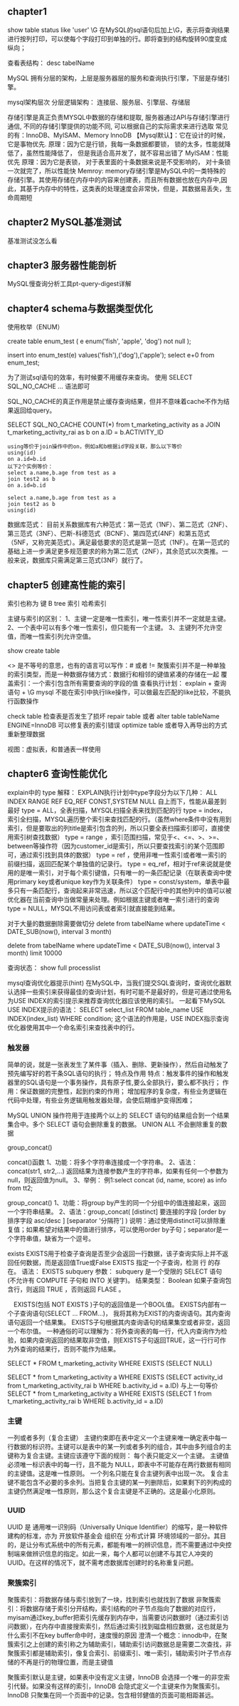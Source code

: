 
## chapter1

show table status like 'user' \G
在MySQL的sql语句后加上\G，表示将查询结果进行按列打印，可以使每个字段打印到单独的行。即将查到的结构旋转90度变成纵向；

查看表结构： desc tabelName

MySQL 拥有分层的架构，上层是服务器层的服务和查询执行引擎，下层是存储引擎。

mysql架构层次
分层逻辑架构：
连接层、服务层、引擎层、存储层

存储引擎是真正负责MYSQL中数据的存储和提取,
服务器通过API与存储引擎进行通信,
不同的存储引擎提供的功能不同,
可以根据自己的实际需求来进行选取
常见的有：lnnoDB、MylSAM、Memory
lnnoDB 【Mysql默认】：它在设计的时候，它是事物优先.
原理：因为它是行锁，我每一条数据都要锁，
锁的太多，性能就降低了，虽然性能降低了，
但是我适合高并发了，就不容易出错了
MylSAM：性能优先
原理：因为它是表锁，
对于表里面的十条数据来说是不受影响的，
对十条锁一次就完了，所以性能快
Memroy:
memory存储引擎是MySQL中的一类特殊的存储引擎。其使用存储在内存中的内容来创建表，而且所有数据也放在内存中,因此，其基于内存中的特性，这类表的处理速度会非常快，但是，其数据易丢失，生命周期短



## chapter2 MySQL基准测试
基准测试没怎么看


## chapter3 服务器性能剖析

MySQL慢查询分析工具pt-query-digest详解

## chapter4 schema与数据类型优化

使用枚举（ENUM）

create table enum_test (
e enum('fish', 'apple', 'dog') not null
);

insert into enum_test(e) values('fish'),('dog'),('apple');
select e+0 from enum_test;

为了测试sql语句的效率，有时候要不用缓存来查询。
使用 SELECT SQL_NO_CACHE ... 语法即可

SQL_NO_CACHE的真正作用是禁止缓存查询结果，但并不意味着cache不作为结果返回给query。

SELECT SQL_NO_CACHE COUNT(*) from t_marketing_activity as a
JOIN t_marketing_activity_rai as b
on a.ID = b.ACTIVITY_ID

    using等价于join操作中的on，例如a和b根据id字段关联，那么以下等价
    using(id)
    on a.id=b.id
    以下2个实例等价：
    select a.name,b.age from test as a
    join test2 as b
    on a.id=b.id

    select a.name,b.age from test as a
    join test2 as b
    using(id)


数据库范式：
目前关系数据库有六种范式：第一范式（1NF）、第二范式（2NF）、第三范式（3NF）、巴斯-科德范式（BCNF）、第四范式(4NF）和第五范式（5NF，又称完美范式）。满足最低要求的范式是第一范式（1NF）。在第一范式的基础上进一步满足更多规范要求的称为第二范式（2NF），其余范式以次类推。一般来说，数据库只需满足第三范式(3NF）就行了。


## chapter5  创建高性能的索引
索引也称为 键
B tree 索引
哈希索引

主键与索引的区别：
1、主键一定是唯一性索引，唯一性索引并不一定就是主键。
2、一个表中可以有多个唯一性索引，但只能有一个主键。
3、主键列不允许空值，而唯一性索引列允许空值。

show create table

<> 是不等号的意思，也有的语言可以写作：#  或者 !=
聚簇索引并不是一种单独的索引类型，而是一种数据存储方式：数据行和相邻的键值紧凑的存储在一起
覆盖索引：一个索引包含所有需要查询的字段的值
查看执行计划： explain + 查询语句 + \G
mysql 不能在索引中执行like操作，可以做最左匹配的like比较，不能执行函数操作

check table 检查表是否发生了损坏
repair table  或者  alter table tableName ENGINE=InnoDB 可以修复表的索引错误
optimize table 或者导入再导出的方式重新整理数据



视图：虚拟表，和普通表一样使用



## chapter6  查询性能优化

explain中的 type 解释：
    EXPLAIN执行计划中type字段分为以下几种：
    ALL
    INDEX
    RANGE
    REF
    EQ_REF
    CONST,SYSTEM
    NULL
    自上而下，性能从最差到最好
    type = ALL，全表扫描，MYSQL扫描全表来找到匹配的行
    type = index，索引全扫描，MYSQL遍历整个索引来查找匹配的行。（虽然where条件中没有用到索引，但是要取出的列title是索引包含的列，所以只要全表扫描索引即可，直接使用索引树查找数据）
    type = range ，索引范围扫描，常见于<、<=、>、>=、between等操作符（因为customer_id是索引，所以只要查找索引的某个范围即可，通过索引找到具体的数据）
    type = ref ，使用非唯一性索引或者唯一索引的前缀扫描，返回匹配某个单独值的记录行。
    type = eq_ref，相对于ref来说就是使用的是唯一索引，对于每个索引键值，只有唯一的一条匹配记录（在联表查询中使用primary key或者unique key作为关联条件）
    type = const/system，单表中最多只有一条匹配行，查询起来非常迅速，所以这个匹配行中的其他列中的值可以被优化器在当前查询中当做常量来处理。例如根据主键或者唯一索引进行的查询
    type = NULL，MYSQL不用访问表或者索引就直接能到结果。

对于大量的数据删除需要做切分
delete from tabelName where updateTime < DATE_SUB(now(), interval 3 month)

delete from tabelName where updateTime < DATE_SUB(now(), interval 3 month) limit 10000

查询状态： show full processlist

mysql查询优化器提示(hint)
在MySQL中，当我们提交SQL查询时，查询优化器默认选择一些索引来获得最佳的查询计划，有时可能不是最好的，但是可通过使用名为USE INDEX的索引提示来推荐查询优化器应该使用的索引。
    一起看下MySQL USE INDEX提示的语法：
    SELECT select_list
    FROM table_name USE INDEX(index_list)
    WHERE condition;
    这个语法的作用是，USE INDEX指示查询优化器使用其中一个命名索引来查找表中的行。


### 触发器
简单的说，就是一张表发生了某件事（插入、删除、更新操作），然后自动触发了预先编写好的若干条SQL语句的执行；
特点及作用
特点：触发事件的操作和触发器里的SQL语句是一个事务操作，具有原子性,要么全部执行，要么都不执行；
作用：保证数据的完整性，起到约束的作用；
增加程序的复杂度，有些业务逻辑在代码中处理，有些业务逻辑用触发器处理，会使后期维护变得困难；


MySQL UNION 操作符用于连接两个以上的 SELECT 语句的结果组合到一个结果集合中。多个 SELECT 语句会删除重复的数据。
UNION ALL  不会删除重复的数据

group_concat()


concat()函数
1、功能：将多个字符串连接成一个字符串。
2、语法：concat(str1, str2,...)
返回结果为连接参数产生的字符串，如果有任何一个参数为null，则返回值为null。
3、举例：
例1:select concat (id, name, score) as info from tt2;


group_concat()
1、功能：将group by产生的同一个分组中的值连接起来，返回一个字符串结果。
2、语法：group_concat( [distinct] 要连接的字段 [order by 排序字段 asc/desc ] [separator '分隔符'] )
说明：通过使用distinct可以排除重复值；如果希望对结果中的值进行排序，可以使用order by子句；separator是一个字符串值，缺省为一个逗号。


exists
EXISTS用于检查子查询是否至少会返回一行数据，该子查询实际上并不返回任何数据，而是返回值True或False
EXISTS 指定一个子查询，检测 行 的存在。
语法： EXISTS subquery
参数： subquery 是一个受限的 SELECT 语句 (不允许有 COMPUTE 子句和 INTO 关键字)。
结果类型： Boolean 如果子查询包含行，则返回 TRUE ，否则返回 FLASE 。

　EXISTS(包括 NOT EXISTS )子句的返回值是一个BOOL值。 EXISTS内部有一个子查询语句(SELECT ... FROM...)， 我将其称为EXIST的内查询语句。其内查询语句返回一个结果集。 EXISTS子句根据其内查询语句的结果集空或者非空，返回一个布尔值。
一种通俗的可以理解为：将外查询表的每一行，代入内查询作为检验，如果内查询返回的结果取非空值，则EXISTS子句返回TRUE，这一行行可作为外查询的结果行，否则不能作为结果。

SELECT * FROM t_marketing_activity
WHERE EXISTS (SELECT NULL)

SELECT * from t_marketing_activity a
WHERE EXISTS (SELECT activity_id from t_marketing_activity_rai b WHERE b.activity_id = a.ID)
与上一句等价
SELECT * from t_marketing_activity a
WHERE EXISTS (SELECT 1 from t_marketing_activity_rai b WHERE b.activity_id = a.ID)











### 主键
一列或者多列（复合主键）
    主键约束即在表中定义一个主键来唯一确定表中每一行数据的标识符。主键可以是表中的某一列或者多列的组合，其中由多列组合的主键称为复合主键。主键应该遵守下面的规则：
    每个表只能定义一个主键。
    主键值必须唯一标识表中的每一行，且不能为 NULL，即表中不可能存在两行数据有相同的主键值。这是唯一性原则。
    一个列名只能在复合主键列表中出现一次。
    复合主键不能包含不必要的多余列。当把复合主键的某一列删除后，如果剩下的列构成的主键仍然满足唯一性原则，那么这个复合主键是不正确的。这是最小化原则。


### UUID

UUID 是 通用唯一识别码（Universally Unique Identifier）的缩写，是一种软件建构的标准，亦为 开放软件基金会 组织在 分布式计算 环境领域的一部分。其目的，是让分布式系统中的所有元素，都能有唯一的辨识信息，而不需要通过中央控制端来做辨识信息的指定。如此一来，每个人都可以创建不与其它人冲突的UUID。在这样的情况下，就不需考虑数据库创建时的名称重复问题。


### 聚簇索引
聚簇索引：将数据存储与索引放到了一块，找到索引也就找到了数据
非聚簇索引：将数据存储于索引分开结构，索引结构的叶子节点指向了数据的对应行，myisam通过key_buffer把索引先缓存到内存中，当需要访问数据时（通过索引访问数据），在内存中直接搜索索引，然后通过索引找到磁盘相应数据，这也就是为什么索引不在key buffer命中时，速度慢的原因
澄清一个概念：innodb中，在聚簇索引之上创建的索引称之为辅助索引，辅助索引访问数据总是需要二次查找，非聚簇索引都是辅助索引，像复合索引、前缀索引、唯一索引，辅助索引叶子节点存储的不再是行的物理位置，而是主键值

聚簇索引默认是主键，如果表中没有定义主键，InnoDB 会选择一个唯一的非空索引代替。如果没有这样的索引，InnoDB 会隐式定义一个主键来作为聚簇索引。InnoDB 只聚集在同一个页面中的记录。包含相邻健值的页面可能相距甚远。
